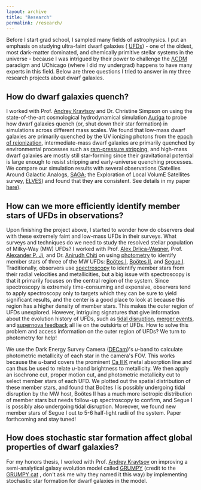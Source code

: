```yaml
---
layout: archive
title: "Research"
permalink: /research/
---
```


Before I start grad school, I sampled many fields of astrophysics. I put an emphasis on studying ultra-faint dwarf galaxies (
<a href="https://en.wikipedia.org/wiki/Dwarf_galaxy#:~:text=Ultra%2Dfaint%20dwarf%20galaxies,-Ultra%2Dfaint%20dwarf&text=Unlike%20GCs%2C%20UFDs%20contain%20a,dark%20matter%2Ddominated%20systems%20known.">UFDs</a>) - one of the oldest, most dark-matter dominated, and chemically primitive stellar systems in the universe - because I was intrigued by their power to challenge
the <a href="https://en.wikipedia.org/wiki/Lambda-CDM_model">ΛCDM</a> paradigm and UChicago (where I did my undergrad) happens to have many experts in this field. Below are three questions I tried to answer in my three research projects about dwarf galaxies. 

How do dwarf galaxies quench?
---

I worked with Prof. <a href="https://astro.uchicago.edu/~andrey/">Andrey Kravtsov</a> and Dr. Christine Simpson on using the state-of-the-art cosmological hydrodynamical
simulation <a href="https://wwwmpa.mpa-garching.mpg.de/auriga/Auriga ">Auriga</a> to probe how dwarf galaxies quench (or, shut down their star formation) in simulations
across different mass scales. We found that low-mass dwarf galaxies are primarily quenched by the UV ionizing photons from the 
<a href="https://www.nsf.gov/news/special_reports/astronomy/epoch_reionization.pdf">epoch of reionization</a>, intermediate-mass dwarf galaxies are primarily 
quenched by environmental processes such as <a href="https://en.wikipedia.org/wiki/Ram_pressure">ram-pressure stripping</a>, and high-mass dwarf galaxies 
are mostly still star-forming since their gravitational potential is large enough to resist stripping and early-universe quenching processes. We compare our simulation
results with several observations (Satellies Around Galactic Analogs, <a href="https://sagasurvey.org/">SAGA</a>; 
the Exploration of Local VolumE Satellites survey, <a href="https://arxiv.org/abs/2203.00014">ELVES</a>) and found that they are consistent. 
See details in my paper <a href="https://arxiv.org/abs/2208.13805">here</a>). 

How can we more efficiently identify member stars of UFDs in observations?
---
Upon finishing the project above, I started to wonder how do observers deal with these extremely faint and low-mass UFDs in their surveys. What surveys and techniques do we
need to study the resolved stellar population of Milky-Way (MW) UFDs? I worked with Prof. 
<a href="https://kadrlica.github.io/">Alex Drlica-Wagner</a>, Prof. <a href="https://www.alexji.com/">Alexander P. Ji</a>, and Dr.
<a href="https://www.anichiti.space/">Anirudh Chiti</a> on using 
<a href="https://en.wikipedia.org/wiki/Photometry_(astronomy)#:~:text=Photometry%2C%20from%20Greek%20photo%2D%20(,light%20radiated%20by%20astronomical%20objects.">photometry</a>
to identify member stars of three of the MW UFDs: 
<a href="https://en.wikipedia.org/wiki/Bo%C3%B6tes_I">Boötes I</a>, <a href="https://en.wikipedia.org/wiki/Bo%C3%B6tes_II">Boötes II</a>, and
<a href="https://en.wikipedia.org/wiki/Segue_1">Segue I</a>. Traditionally, observers use 
<a href="https://imagine.gsfc.nasa.gov/science/toolbox/spectra1.html#:~:text=The%20science%20of%20spectroscopy%20is,fast%20the%20material%20is%20moving.">spectroscopy</a> to identify member stars from their radial velocities and metallicities, but a big issue with spectroscopy is that it primarily focuses on the 
central region of the system. Since spectroscopy is extremely time-consuming and expensive, observers tend to apply spectroscopy only to targets which 
they can be sure to yield significant results, and the center is a good place to look at because this region has a higher density of member stars. This makes
the outer region of UFDs unexplored. However, intriguing signatures that give information about the evolution history of UFDs, such as
<a href="https://en.wikipedia.org/wiki/Tidal_disruption_event">tidal disruption</a>, 
<a href="https://en.wikipedia.org/wiki/Galaxy_merger">merger events</a>, and <a href="https://astrobites.org/2017/04/12/breaking-wind/">supernova feedback</a> all lie on the outskirts of UFDs. How to solve this problem and access information on the outer region of UFDs? We turn to photometry for help!


We use the Dark Energy Survey Camera (<a href="https://www.darkenergysurvey.org/the-des-project/instrument/the-camera/">DECam</a>)'s _u_-band to calculate 
photometric metallicity of each star in the camera's FOV. This works because the _u_-band covers the prominent 
<a href="https://www.aanda.org/articles/aa/full_html/2018/03/aa31926-17/aa31926-17.html#:~:text=The%20resonance%20doublet%20of%20Ca,investigate%20the%20photosphere%20and%20chromosphere.">Ca II K</a>
 metal absorption line and can
thus be used to relate _u_-band brightness to metallicity. We then apply an isochrone cut, proper motion cut, and photometric metallicity cut to select member stars of each UFD. We plotted out the spatial distribution of these member stars, and found that Boötes I is possibly undergoing tidal disruption
by the MW host, Boötes II has a much more isotropic distribution of member stars but needs follow-up spectroscopy to confirm, and Segue I
is possibly also undergoing tidal disruption. Moreover, we found new member stars of Segue I out to 5-6 half-light radii of the system. Paper forthcoming and stay tuned!


How does stochastic star formation affect global properties of dwarf galaxies?
---
For my honors thesis, I worked with Prof. <a href="https://astro.uchicago.edu/~andrey/">Andrey Kravtsov</a> on improving a semi-analytical galaxy evolution
model called <a href="https://ui.adsabs.harvard.edu/abs/2022MNRAS.514.2667K/abstract">GRUMPY</a>
(credit to the <a href="https://en.wikipedia.org/wiki/Grumpy_Cat">GRUMPY cat</a>
, don't ask me why they named it this way) by implementing stochastic star formation for dwarf galaxies in the model. 



























































